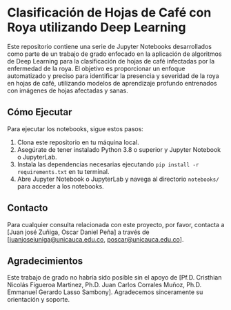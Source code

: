 # Clasificación de Hojas de Café con Roya utilizando Deep Learning

Este repositorio contiene una serie de Jupyter Notebooks desarrollados como parte de un trabajo de grado enfocado en la aplicación de algoritmos de Deep Learning para la clasificación de hojas de café infectadas por la enfermedad de la roya. El objetivo es proporcionar un enfoque automatizado y preciso para identificar la presencia y severidad de la roya en hojas de café, utilizando modelos de aprendizaje profundo entrenados con imágenes de hojas afectadas y sanas.

## Cómo Ejecutar

Para ejecutar los notebooks, sigue estos pasos:

1. Clona este repositorio en tu máquina local.
2. Asegúrate de tener instalado Python 3.8 o superior y Jupyter Notebook o JupyterLab.
3. Instala las dependencias necesarias ejecutando `pip install -r requirements.txt` en tu terminal.
4. Abre Jupyter Notebook o JupyterLab y navega al directorio `notebooks/` para acceder a los notebooks.

## Contacto

Para cualquier consulta relacionada con este proyecto, por favor, contacta a [Juan josé Zuñiga, Oscar Daniel Peña] a través de [juanjosejuniga@unicauca.edu.co, poscar@unicauca.edu.co].

## Agradecimientos

Este trabajo de grado no habría sido posible sin el apoyo de [Pf.D. Cristhian Nicolás Figueroa Martinez, Ph.D. Juan Carlos Corrales Muñoz, Ph.D. Emmanuel Gerardo Lasso Sambony]. Agradecemos sinceramente su orientación y soporte.

